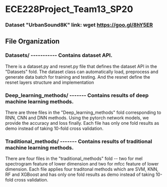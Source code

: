 # ECE228Project_Team13_SP20

### Dataset "UrbanSound8K" link: wget https://goo.gl/8hY5ER


## File Organization 
### Datasets/ ----------- Contains dataset API.<br>
There is a dataset.py and resnet.py file that defines the dataset API in the "Datasets" fold. The dataset class can automatically load, preprocess and generate data batch for training and testing. And the resnet define the resnet layers structure and implementation<br>

### Deep_learning_methods/ ------- Contains results of deep machine learning methods.<br>
There are three files in the "Deep_learning_methods" fold corresponding to RNN, CNN and DNN methods. Using the pytorch network models, we provide the accuracy and loss finally. Each file has only one fold results as demo instead of taking 10-fold cross validation.

### Traditional_methods/ ------- Contains results of traditional machine learning methods.<br>
There are four files in the "traditional_methods" fold -- two for mel spectrogram feature of lower dimension and two for mfcc feature of lower dimension. Each file applies four traditonal methods which are SVM, KNN, RF and XGBoost and has only one fold results as demo instead of taking 10-fold cross validation.

